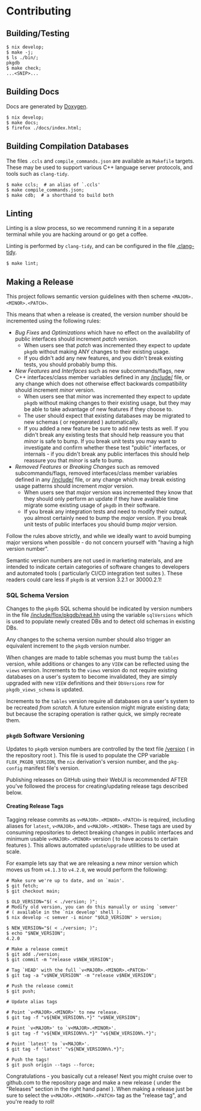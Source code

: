 # Contributing

## Building/Testing

``` shell
$ nix develop;
$ make -j;
$ ls ./bin/;
pkgdb
$ make check;
...<SNIP>...
```


## Building Docs

Docs are generated by [Doxygen](https://www.doxygen.nl/).

```shell
$ nix develop;
$ make docs;
$ firefox ./docs/index.html;
```


## Building Compilation Databases

The files `.ccls` and `compile_commands.json` are available as
`Makefile` targets.
These may be used to support various C++ language server protocols, and tools
such as `clang-tidy`.

```shell
$ make ccls;  # an alias of `.ccls'
$ make compile_commands.json;
$ make cdb;  # a shorthand to build both
```


## Linting

Linting is a slow process, so we recommend running it in a separate terminal
while you are hacking around or go get a coffee.

Linting is performed by `clang-tidy`, and can be configured in the
file [.clang-tidy](./.clang-tidy).

```shell
$ make lint;
```


## Making a Release

This project follows semantic version guidelines with then
scheme `<MAJOR>.<MINOR>.<PATCH>`.

This means that when a release is created, the version number should be
incremented using the following rules:

- _Bug Fixes_ and _Optimizations_ which have no effect on the availability of
  public interfaces should increment _patch_ version.
  + When users see that _patch_ was incremented they expect to update `pkgdb`
    without making ANY changes to their existing usage.
  + If you didn't add any new features, and you didn't break existing tests,
    you should probably bump this.
- _New Features_ and _Interfaces_ such as new subcommands/flags, new C++
  interfaces/class member variables defined in any [<pkgdb>/include/](./include)
  file, or any change which does not otherwise effect backwards compatibility
  should increment _minor_ version.
  + When users see that _minor_ was incremented they expect to update `pkgdb`
    without making changes to their existing usage, but they may be able to take
    advantage of new features if they choose to.
  + The user should expect that existing databases may be migrated to new
    schemas ( or regenerated ) automatically.
  + If you added a new feature be sure to add new tests as well.
    If you didn't break any existing tests that should help reassure you that
    _minor_ is safe to bump.
    If you break unit tests you may want to investigate and confirm whether
    these test "public" interfaces, or internals - if you didn't break any
    public interfaces this should help reassure you that _minor_ is safe
    to bump.
- _Removed Features_ or _Breaking Changes_ such as removed subcommands/flags,
  removed interfaces/class member variables defined in any
  [<pkgdb>/include/](./include) file, or any change which may break existing
  usage patterns should increment _major_ version.
  + When users see that _major_ version was incremented they know that they
    should only perform an update if they have available time migrate some
    existing usage of `pkgdb` in their software.
  + If you break any integration tests and need to modify their output, you
    almost certainly need to bump the _major_ version.
    If you break unit tests of public interfaces you should bump
    _major_ version.
    
Follow the rules above strictly, and while we ideally want to avoid bumping
major versions when possible - do not concern yourself with
"having a high version number".

Semantic version numbers are not used in marketing materials, and are intended
to indicate certain categories of software changes to developers and automated
tools ( particularly CI/CD integration test suites ).
These readers could care less if `pkgdb` is at version 3.2.1 or 30000.2.1!


### SQL Schema Version
Changes to the `pkgdb` SQL schema should be indicated by version numbers in the
file [<pkgdb>/include/flox/pkgdb/read.hh](./include/flox/pkgdb/read.hh) using the
variable `sqlVersions` which is used to populate newly created DBs
and to detect old schemas in existing DBs.

Any changes to the schema version number should also trigger an equivalent
increment to the `pkgdb` version number.

When changes are made to table schemas you must bump the `tables` version, while
additions or changes to any `VIEW` can be reflected using the `views` version.
Increments to the `views` version do not require existing databases on a user's
system to become invalidated, they are simply upgraded with new `VIEW`
definitions and their `DbVersions` row for `pkgdb_views_schema` is updated.

Increments to the `tables` version require all databases on a user's system to
be recreated _from scratch_.
A future extension might migrate existing data; but because the scraping
operation is rather quick, we simply recreate them.


### `pkgdb` Software Versioning
Updates to `pkgdb` version numbers are controlled by the text file
[<pkgdb>/version](./version) ( in the repository root ).
This file is used to populate the CPP variable `FLOX_PKGDB_VERSION`, the `nix`
derivation's version number, and the `pkg-config` manifest file's version.

Publishing releases on GitHub using their WebUI is recommended AFTER you've
followed the process for creating/updating release tags described below.

#### Creating Release Tags

Tagging release commits as `v<MAJOR>.<MINOR>.<PATCH>` is required, including
aliases for `latest`, `v<MAJOR>`, and `v<MAJOR>.<MINOR>`.
These tags are used by consuming repositories to detect breaking changes in
public interfaces and minimum usable `v<MAJOR>.<MINOR>` version
( to have access to certain features ).
This allows automated `update`/`upgrade` utilities to be used at scale.


For example lets say that we are releasing a new minor version which moves us
from `v4.1.3` to `v4.2.0`, we would perform the following:
```shell
# Make sure we're up to date, and on `main'.
$ git fetch;
$ git checkout main;

$ OLD_VERSION="$( < ./version; )";
# Modify old version, you can do this manually or using `semver'
# ( available in the `nix develop' shell ).
$ nix develop -c semver -i minor "$OLD_VERSION" > version;

$ NEW_VERSION="$( < ./version; )";
$ echo "$NEW_VERSION";
4.2.0

# Make a release commit
$ git add ./version;
$ git commit -m "release v$NEW_VERSION";

# Tag `HEAD' with the full `v<MAJOR>.<MINOR>.<PATCH>'
$ git tag -a "v$NEW_VERSION" -m "release v$NEW_VERSION";

# Push the release commit
$ git push;

# Update alias tags

# Point `v<MAJOR>.<MINOR>' to new release.
$ git tag -f "v${NEW_VERSION%.*}" "v$NEW_VERSION";

# Point `v<MAJOR>' to `v<MAJOR>.<MINOR>'.
$ git tag -f "v${NEW_VERSION%%.*}" "v${NEW_VERSION%.*}";

# Point `latest' to `v<MAJOR>'.
$ git tag -f 'latest' "v${NEW_VERSION%%.*}";

# Push the tags!
$ git push origin --tags --force;
```

Congratulations - you basically cut a release!
Next you might cruise over to github.com to the repository page and make a new
release ( under the "Releases" section in the right hand panel ).
When making a release just be sure to select the `v<MAJOR>.<MINOR>.<PATCH>` tag
as the "release tag", and you're ready to roll!
